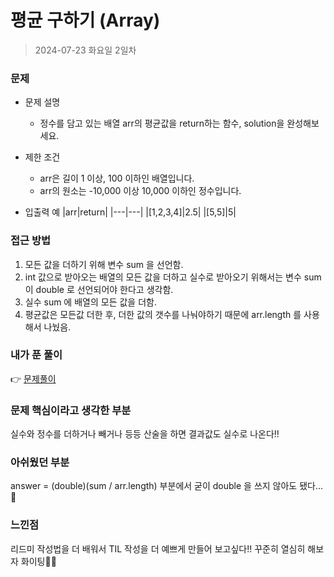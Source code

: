 # 평균 구하기 (Array)
> 2024-07-23 화요일 2일차

### 문제
+ 문제 설명
  + 정수를 담고 있는 배열 arr의 평균값을 return하는 함수, solution을 완성해보세요.

+ 제한 조건
  + arr은 길이 1 이상, 100 이하인 배열입니다.
  + arr의 원소는 -10,000 이상 10,000 이하인 정수입니다.

+ 입출력 예
  |arr|return|
  |---|---|
  |[1,2,3,4]|2.5|
  |[5,5]|5|

### 접근 방법
1. 모든 값을 더하기 위해 변수 sum 을 선언함.
2. int 값으로 받아오는 배열의 모든 값을 더하고 실수로 받아오기 위해서는 변수 sum 이 double 로 선언되어야 한다고 생각함.
3. 실수 sum 에 배열의 모든 값을 더함.
4. 평균값은 모든값 더한 후, 더한 값의 갯수를 나눠야하기 때문에 arr.length 를 사용해서 나눴음.

### 내가 푼 풀이
👉 [문제풀이](https://github.com/subbangE/codingTest-study/blob/master/src/Day_2/Array2.java)

### 문제 핵심이라고 생각한 부분
실수와 정수를 더하거나 빼거나 등등 산술을 하면 결과값도 실수로 나온다!!

### 아쉬웠던 부분
answer = (double)(sum / arr.length) 부분에서 굳이 double 을 쓰지 않아도 됐다...🤣

### 느낀점
리드미 작성법을 더 배워서 TIL 작성을 더 예쁘게 만들어 보고싶다!! 꾸준히 열심히 해보자 화이팅💪💪
